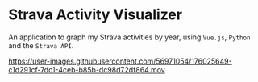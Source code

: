 # Strava Activity Visualizer
An application to graph my Strava activities by year, using `Vue.js`, `Python` and the `Strava API`.



https://user-images.githubusercontent.com/56971054/176025649-c1d291cf-7dc1-4ceb-b85b-dc98d72df864.mov



